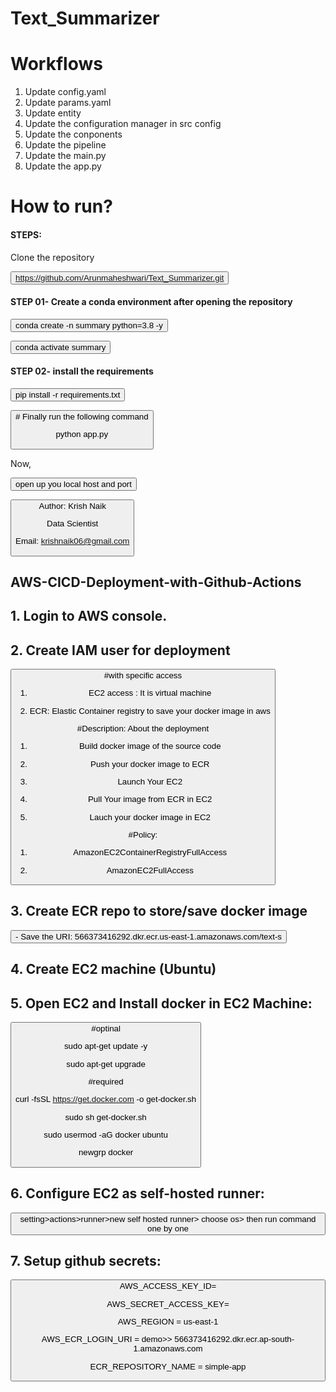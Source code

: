 # Text_Summarizer


# Workflows


1. Update config.yaml
2. Update params.yaml
3. Update entity
4. Update the configuration manager in src config
5. Update the conponents
6. Update the pipeline
7. Update the main.py
8. Update the app.py



# How to run?
<h4>STEPS:</h4>
Clone the repository

<button onclick="copyText()">https://github.com/Arunmaheshwari/Text_Summarizer.git</button>
<h4>STEP 01- Create a conda environment after opening the repository</h4>

<button onclick="copyText()">conda create -n summary python=3.8 -y</button>

<button onclick="copyText()">conda activate summary</button>

<h4>STEP 02- install the requirements</h4>

<button onclick="copyText()">pip install -r requirements.txt</button>

<button onclick="copyText()"># Finally run the following command

python app.py</button>

Now,

<button onclick="copyText()">open up you local host and port</button>

<button onclick="copyText()">Author: Krish Naik

Data Scientist

Email: krishnaik06@gmail.com</button>

<h2>AWS-CICD-Deployment-with-Github-Actions</h2>
<h2>1. Login to AWS console.</h2>
<h2>2. Create IAM user for deployment</h2>
<button onclick="copyText()">#with specific access

1. EC2 access : It is virtual machine

2. ECR: Elastic Container registry to save your docker image in aws


#Description: About the deployment

1. Build docker image of the source code

2. Push your docker image to ECR

3. Launch Your EC2 

4. Pull Your image from ECR in EC2

5. Lauch your docker image in EC2

#Policy:

1. AmazonEC2ContainerRegistryFullAccess

2. AmazonEC2FullAccess</button>
<h2>3. Create ECR repo to store/save docker image</h2>
<button onclick="copyText()">- Save the URI: 566373416292.dkr.ecr.us-east-1.amazonaws.com/text-s</button>
<h2>4. Create EC2 machine (Ubuntu)</h2>
<h2>5. Open EC2 and Install docker in EC2 Machine:</h2>
<button onclick="copyText()">#optinal

sudo apt-get update -y

sudo apt-get upgrade

#required

curl -fsSL https://get.docker.com -o get-docker.sh

sudo sh get-docker.sh

sudo usermod -aG docker ubuntu

newgrp docker</button>
<h2>6. Configure EC2 as self-hosted runner:</h2>
<button onclick="copyText()">setting>actions>runner>new self hosted runner> choose os> then run command one by one</button>
<h2>7. Setup github secrets:</h2>
<button onclick="copyText()">AWS_ACCESS_KEY_ID=

AWS_SECRET_ACCESS_KEY=

AWS_REGION = us-east-1

AWS_ECR_LOGIN_URI = demo>>  566373416292.dkr.ecr.ap-south-1.amazonaws.com

ECR_REPOSITORY_NAME = simple-app</button>